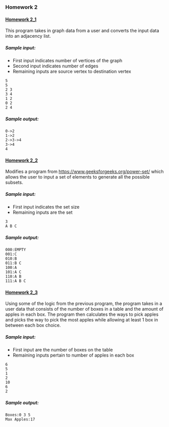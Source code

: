### Homework 2

#### [Homework 2_1](./hw2_1)

This program takes in graph data from a user and converts the input data into an adjacency list.

##### Sample input:

- First input indicates number of vertices of the graph
- Second input indicates number of edges
- Remaining inputs are source vertex to destination vertex

```
5
5
2 3
3 4
1 2
0 2
2 4
```

##### Sample output:

```
0->2
1->2
2->3->4
3->4
4
```

#### [Homework 2_2](./hw2_2)

Modifies a program from https://www.geeksforgeeks.org/power-set/ which allows the user to input a set of elements to generate all the possible subsets.

##### Sample input:

- First input indicates the set size
- Remaining inputs are the set

```
3
A B C
```

##### Sample output:

```
000:EMPTY
001:C
010:B
011:B C
100:A
101:A C
110:A B
111:A B C
```

#### [Homework 2_3](./hw2_3)

Using some of the logic from the previous program, the program takes in a user data that consists of the number of boxes in a table and the amount of apples in each box. The program then calculates the ways to pick apples and picks the way to pick the most apples while allowing at least 1 box in between each box choice.

##### Sample input:

- First input are the number of boxes on the table
- Remaining inputs pertain to number of apples in each box

```
6
5
1
2
10
6
2
```

##### Sample output:

```
Boxes:0 3 5
Max Apples:17
```
